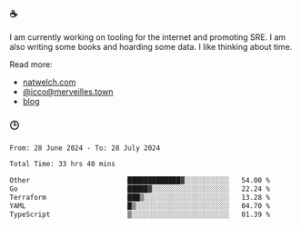 ### ☕

I am currently working on tooling for the internet and promoting SRE. I am also writing some books and hoarding some data. I like thinking about time. 

Read more:

 - [natwelch.com](https://natwelch.com)
 - [@icco@merveilles.town](https://merveilles.town/@icco)
 - [blog](https://writing.natwelch.com)

### 🕒

<!--START_SECTION:waka-->

```txt
From: 28 June 2024 - To: 28 July 2024

Total Time: 33 hrs 40 mins

Other                        █████████████▓░░░░░░░░░░░   54.00 %
Go                           █████▓░░░░░░░░░░░░░░░░░░░   22.24 %
Terraform                    ███▒░░░░░░░░░░░░░░░░░░░░░   13.28 %
YAML                         █▒░░░░░░░░░░░░░░░░░░░░░░░   04.70 %
TypeScript                   ▒░░░░░░░░░░░░░░░░░░░░░░░░   01.39 %
```

<!--END_SECTION:waka-->
